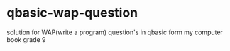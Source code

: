 # qbasic-wap-question
solution for WAP(write a program) question's in qbasic form my computer book grade 9
